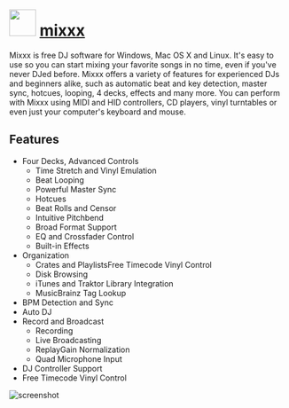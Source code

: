# <img src="https://cdn.jsdelivr.net/gh/chocolatey-community/chocolatey-coreteampackages@edba4a5849ff756e767cba86641bea97ff5721fe/icons/mixxx.svg" width="48" height="48"/> [mixxx](https://chocolatey.org/packages/mixxx)

Mixxx is free DJ software for Windows, Mac OS X and Linux. It's easy to use so you can start mixing your favorite songs in no time, even if you've never DJed before. Mixxx offers a variety of features for experienced DJs and beginners alike, such as automatic beat and key detection, master sync, hotcues, looping, 4 decks, effects and many more. You can perform with Mixxx using MIDI and HID controllers, CD players, vinyl turntables or even just your computer's keyboard and mouse.

## Features

- Four Decks, Advanced Controls
  - Time Stretch and Vinyl Emulation
  - Beat Looping
  - Powerful Master Sync
  - Hotcues
  - Beat Rolls and Censor
  - Intuitive Pitchbend
  - Broad Format Support
  - EQ and Crossfader Control
  - Built-in Effects
- Organization
  - Crates and PlaylistsFree Timecode Vinyl Control
  - Disk Browsing
  - iTunes and Traktor Library Integration
  -  MusicBrainz Tag Lookup
- BPM Detection and Sync
- Auto DJ
- Record and Broadcast 
  - Recording
  - Live Broadcasting
  - ReplayGain Normalization
  - Quad Microphone Input
- DJ Controller Support
- Free Timecode Vinyl Control

![screenshot](https://cdn.rawgit.com/chocolatey/chocolatey-coreteampackages/77d8e200438b73081ce5e7108813a76ca32d2776/automatic/mixxx/screenshot.png)
